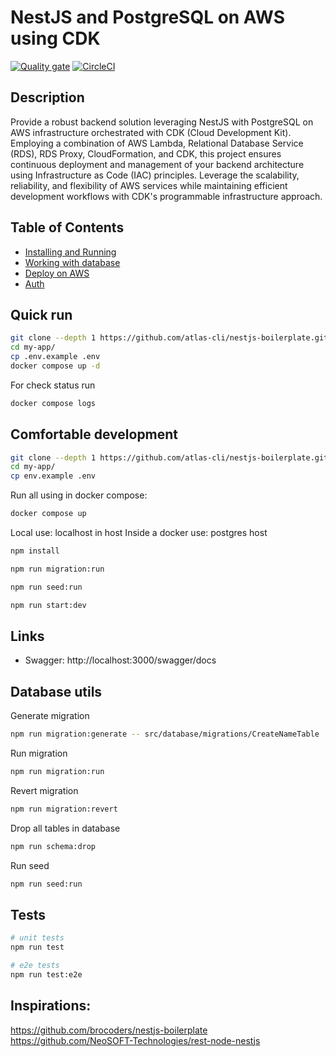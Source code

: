 # NestJS and PostgreSQL on AWS using CDK

[![Quality gate](https://sonarcloud.io/api/project_badges/quality_gate?project=atlas-cli_nestjs-boilerplate)](https://sonarcloud.io/summary/new_code?id=atlas-cli_nestjs-boilerplate)
[![CircleCI](https://circleci.com/gh/circleci/circleci-docs.svg?style=svg)](https://circleci.com/gh/circleci/circleci-docs)

## Description

Provide a robust backend solution leveraging NestJS with PostgreSQL on AWS infrastructure orchestrated with CDK (Cloud Development Kit). Employing a combination of AWS Lambda, Relational Database Service (RDS), RDS Proxy, CloudFormation, and CDK, this project ensures continuous deployment and management of your backend architecture using Infrastructure as Code (IAC) principles. Leverage the scalability, reliability, and flexibility of AWS services while maintaining efficient development workflows with CDK's programmable infrastructure approach.

## Table of Contents

- [Installing and Running](docs/installing-and-running.md)
- [Working with database](docs/database.md)
- [Deploy on AWS](docs/deploy.md)
- [Auth](docs/auth.md)

## Quick run

```bash
git clone --depth 1 https://github.com/atlas-cli/nestjs-boilerplate.git my-app
cd my-app/
cp .env.example .env
docker compose up -d
```

For check status run

```bash
docker compose logs
```

## Comfortable development

```bash
git clone --depth 1 https://github.com/atlas-cli/nestjs-boilerplate.git my-app
cd my-app/
cp env.example .env
```

Run all using in docker compose:

```bash
docker compose up
```

Local use: localhost in host
Inside a docker use: postgres host

```bash
npm install

npm run migration:run

npm run seed:run

npm run start:dev
```

## Links

- Swagger: http://localhost:3000/swagger/docs

## Database utils

Generate migration

```bash
npm run migration:generate -- src/database/migrations/CreateNameTable 
```

Run migration

```bash
npm run migration:run
```

Revert migration

```bash
npm run migration:revert
```

Drop all tables in database

```bash
npm run schema:drop
```

Run seed

```bash
npm run seed:run
```

## Tests

```bash
# unit tests
npm run test

# e2e tests
npm run test:e2e
```

## Inspirations:

https://github.com/brocoders/nestjs-boilerplate
https://github.com/NeoSOFT-Technologies/rest-node-nestjs